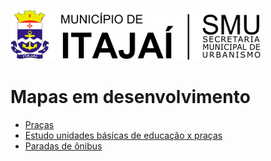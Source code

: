![Brasão](images/brasaosmu.png)
# Mapas em desenvolvimento
* [Praças](https://geoitajai.github.io/sie/pracas.html)
* [Estudo unidades básicas de educação x praças](https://geoitajai.github.io/sie/smuestudopracaseduca.html)
* [Paradas de ônibus](https://geoitajai.github.io/sie/paradasonibusitajai.html)
